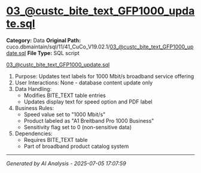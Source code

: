 # 03_@custc_bite_text_GFP1000_update.sql

**Category:** Data
**Original Path:** cuco.dbmaintain/sql/11/41_CuCo_V19.02.1/03_@custc_bite_text_GFP1000_update.sql
**File Type:** SQL script

03_@custc_bite_text_GFP1000_update.sql
1. Purpose: Updates text labels for 1000 Mbit/s broadband service offering
2. User Interactions: None - database content update only
3. Data Handling:
   - Modifies BITE_TEXT table entries
   - Updates display text for speed option and PDF label
4. Business Rules:
   - Speed value set to "1000 Mbit/s"
   - Product labeled as "A1 Breitband Pro 1000 Business"
   - Sensitivity flag set to 0 (non-sensitive data)
5. Dependencies:
   - Requires BITE_TEXT table
   - Part of broadband product catalog system

---
*Generated by AI Analysis - 2025-07-05 17:07:59*
